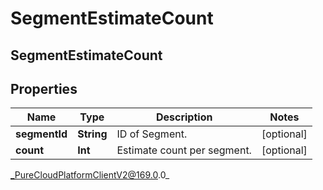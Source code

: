 # SegmentEstimateCount

## SegmentEstimateCount

## Properties

|Name | Type | Description | Notes|
|------------ | ------------- | ------------- | -------------|
| **segmentId** | **String** | ID of Segment. | [optional] |
| **count** | **Int** | Estimate count per segment. | [optional] |



_PureCloudPlatformClientV2@169.0.0_
